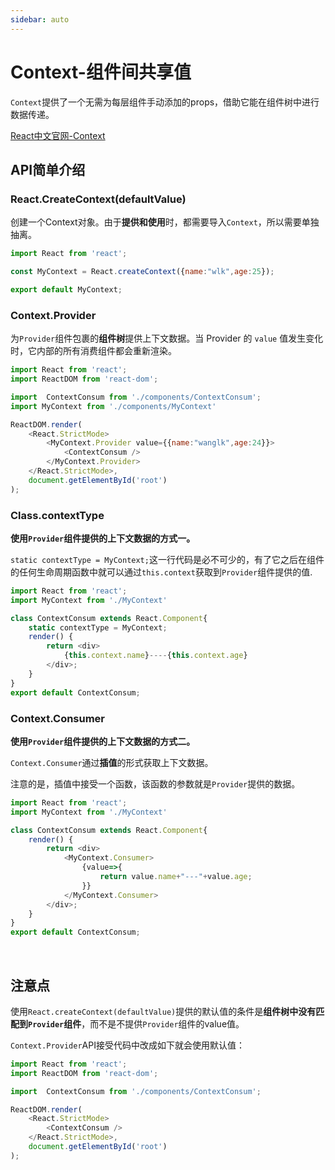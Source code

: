 ```yaml
---
sidebar: auto
---
```


# Context-组件间共享值

`Context`提供了一个无需为每层组件手动添加的props，借助它能在组件树中进行数据传递。

[React中文官网-Context](https://react.docschina.org/docs/context.html)

## API简单介绍

### React.CreateContext(defaultValue)

创建一个Context对象。由于**提供和使用**时，都需要导入`Context`，所以需要单独抽离。

```javascript
import React from 'react';

const MyContext = React.createContext({name:"wlk",age:25});

export default MyContext;
```

### Context.Provider

为`Provider`组件包裹的**组件树**提供上下文数据。当 Provider 的 `value` 值发生变化时，它内部的所有消费组件都会重新渲染。

```javascript
import React from 'react';
import ReactDOM from 'react-dom';

import  ContextConsum from './components/ContextConsum';
import MyContext from './components/MyContext'

ReactDOM.render(
    <React.StrictMode>
        <MyContext.Provider value={{name:"wanglk",age:24}}>
            <ContextConsum />
        </MyContext.Provider>
    </React.StrictMode>,
    document.getElementById('root')
);
```

### Class.contextType

**使用`Provider`组件提供的上下文数据的方式一。**

`static contextType = MyContext;`这一行代码是必不可少的，有了它之后在组件的任何生命周期函数中就可以通过`this.context`获取到`Provider`组件提供的值.

```javascript
import React from 'react';
import MyContext from './MyContext'

class ContextConsum extends React.Component{
    static contextType = MyContext;
    render() {
        return <div>
            {this.context.name}----{this.context.age}
        </div>;
    }
}
export default ContextConsum;
```

### Context.Consumer

**使用`Provider`组件提供的上下文数据的方式二。**

`Context.Consumer`通过**插值**的形式获取上下文数据。

注意的是，插值中接受一个函数，该函数的参数就是`Provider`提供的数据。

```javascript
import React from 'react';
import MyContext from './MyContext'

class ContextConsum extends React.Component{
    render() {
        return <div>
            <MyContext.Consumer>
                {value=>{
                    return value.name+"---"+value.age;
                }}
            </MyContext.Consumer>
        </div>;
    }
}
export default ContextConsum;
```

<br/>

## 注意点

使用`React.createContext(defaultValue)`提供的默认值的条件是**组件树中没有匹配到`Provider`组件**，而不是不提供`Provider`组件的value值。

`Context.Provider`API接受代码中改成如下就会使用默认值：

```javascript
import React from 'react';
import ReactDOM from 'react-dom';

import  ContextConsum from './components/ContextConsum';

ReactDOM.render(
    <React.StrictMode>
        <ContextConsum />
    </React.StrictMode>,
    document.getElementById('root')
);
```

